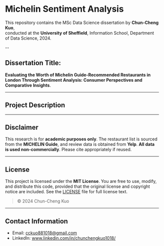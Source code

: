 # Michelin Sentiment Analysis

This repository contains the MSc Data Science dissertation by **Chun-Cheng Kuo**,  
conducted at the **University of Sheffield**, Information School, Department of Data Science, 2024.

--

## Dissertation Title: 

**Evaluating the Worth of Michelin Guide-Recommended Restaurants in London Through Sentiment Analysis: Consumer Perspectives and Comparative Insights**.

---

## Project Description


---

## Disclaimer

This research is for **academic purposes only**. The restaurant list is sourced from the **MICHELIN Guide**, and review data is obtained from **Yelp**. **All data is used non-commercially**. Please cite appropriately if reused.

---

## License

This project is licensed under the **MIT License**. You are free to use, modify, and distribute this code, provided that the original license and copyright notice are included. See the [LICENSE](./LICENSE) file for full license text.

> © 2024 Chun-Cheng Kuo

---

## Contact Information

- Email: cckuo881018@gmail.com
- LinkedIn: www.linkedin.com/in/chunchengkuo1018/
